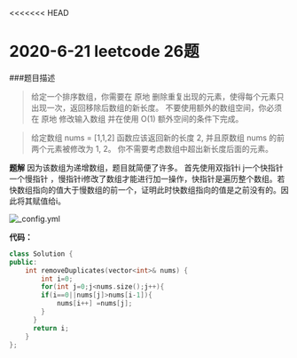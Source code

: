 <<<<<<< HEAD
# 2020-6-21   leetcode 26题 
###题目描述
> 给定一个排序数组，你需要在 原地 删除重复出现的元素，使得每个元素只出现一次，返回移除后数组的新长度。
不要使用额外的数组空间，你必须在 原地 修改输入数组 并在使用 O(1) 额外空间的条件下完成。

> 给定数组 nums = [1,1,2]
函数应该返回新的长度 2, 并且原数组 nums 的前两个元素被修改为 1, 2。 
你不需要考虑数组中超出新长度后面的元素。

**题解**
因为该数组为递增数组，题目就简便了许多。 首先使用双指针i j一个快指针一个慢指针 ，慢指针i修改了数组才能进行加一操作，快指针是遍历整个数组。若快数组指向的值大于慢数组的前一个，证明此时快数组指向的值是之前没有的。因此将其赋值给i。

![_config.yml]({{site.baseurl}}/images/c2020-6-21-leetcode26.jpg)


**代码：**
```cpp
class Solution {
public:
    int removeDuplicates(vector<int>& nums) {
        int i=0;
        for(int j=0;j<nums.size();j++){
        if(i==0||nums[j]>nums[i-1]){
            nums[i++] =nums[j];
        }
      }
      return i;
    }
};
```
